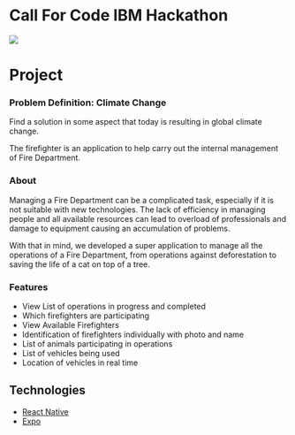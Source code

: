 # Call For Code IBM Hackathon

![](https://media.giphy.com/media/S58zjKBFxyUjlWHnJV/giphy.gif)

# Project

### Problem Definition: Climate Change

Find a solution in some aspect that today is resulting in global climate change.

The firefighter is an application to help carry out the internal management of Fire Department.

### About
Managing a Fire Department can be a complicated task, especially if it is not suitable with new technologies. The lack of efficiency in managing people and all available resources can lead to overload of professionals and damage to equipment causing an accumulation of problems.

With that in mind, we developed a super application to manage all the operations of a Fire Department, from operations against deforestation to saving the life of a cat on top of a tree.

### Features

* View List of operations in progress and completed
* Which firefighters are participating
* View Available Firefighters
* Identification of firefighters individually with photo and name
* List of animals participating in operations
* List of vehicles being used
* Location of vehicles in real time


## Technologies

- [React Native](https://facebook.github.io/react-native/)
- [Expo](https://expo.io/)
